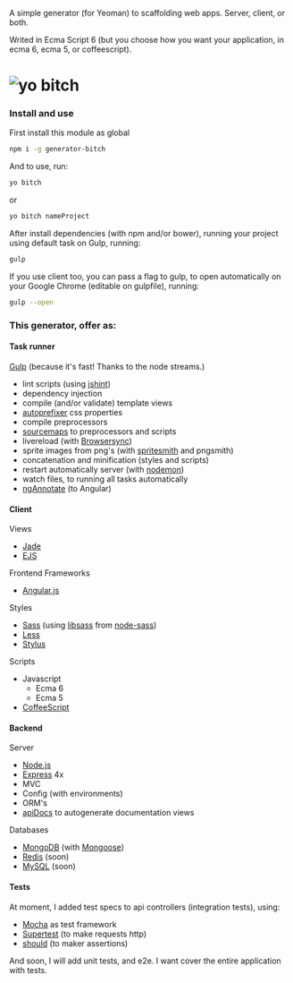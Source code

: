 A simple generator (for Yeoman) to scaffolding web apps. Server, client, or both.

Writed in Ecma Script 6 (but you choose how you want your application, in ecma 6, ecma 5, or coffeescript).


# ![yo bitch](https://s-media-cache-ak0.pinimg.com/736x/8e/92/49/8e92494fa649c20fea2cd27de1f4d254.jpg)

### Install and use
First install this module as global
```sh
npm i -g generator-bitch
```

And to use, run:
```sh
yo bitch
```
or
```sh
yo bitch nameProject
```

After install dependencies (with npm and/or bower), running your project using default task on Gulp, running:

```sh
gulp
```

If you use client too, you can pass a flag to gulp, to open automatically on your Google Chrome (editable on gulpfile), running:

```sh
gulp --open
```

### This generator, offer as:

#### Task runner
[Gulp](https://github.com/gulpjs/gulp/blob/master/docs/getting-started.md) (because it's fast! Thanks to the node streams.)
- lint scripts (using [jshint](http://jshint.com/about))
- dependency injection
- compile (and/or validate) template views
- [autoprefixer](https://github.com/postcss/autoprefixer-core) css properties
- compile preprocessors
- [sourcemaps](https://www.npmjs.com/package/gulp-sourcemaps) to preprocessors and scripts
- livereload (with [Browsersync](http://www.browsersync.io))
- sprite images from png's (with [spritesmith](https://github.com/Ensighten/spritesmith) and pngsmith)
- concatenation and minification (styles and scripts)
- restart automatically server (with [nodemon](http://nodemon.io))
- watch files, to running all tasks automatically
- [ngAnnotate](https://github.com/olov/ng-annotate) (to Angular)

#### Client

Views
- [Jade](https://github.com/jadejs/jade)
- [EJS](https://github.com/tj/ejs)

Frontend Frameworks
- [Angular.js](https://angularjs.org)

Styles
  - [Sass](http://sass-lang.com/guide) (using [libsass](https://github.com/sass/libsass) from [node-sass](https://www.npmjs.com/package/node-sass))
  - [Less](http://lesscss.org/features/)
  - [Stylus](https://learnboost.github.io/stylus/)

Scripts
- Javascript
  - Ecma 6
  - Ecma 5
- [CoffeeScript](http://coffeescript.org/)


<!-- Tools and frameworks:
- jQuery (2x)
- Angular.js
- Bootstrap
- Foundation -->


#### Backend

Server
- [Node.js](https://nodejs.org/)
- [Express](http://expressjs.com/4x/api.html) 4x
- MVC
- Config (with environments)
- ORM's
- [apiDocs](http://apidocjs.com/) to autogenerate documentation views

Databases
- [MongoDB](https://www.mongodb.org/) (with [Mongoose](http://mongoosejs.com/))
- [Redis](http://redis.io/) (soon)
- [MySQL](https://www.mysql.com/) (soon)


#### Tests
At moment, I added test specs to api controllers (integration tests), using:

- [Mocha](http://mochajs.org/) as test framework
- [Supertest](https://github.com/visionmedia/supertest) (to make requests http)
- [should](https://github.com/shouldjs/should.js) (to maker assertions)

And soon, I will add unit tests, and e2e. I want cover the entire application with tests.
